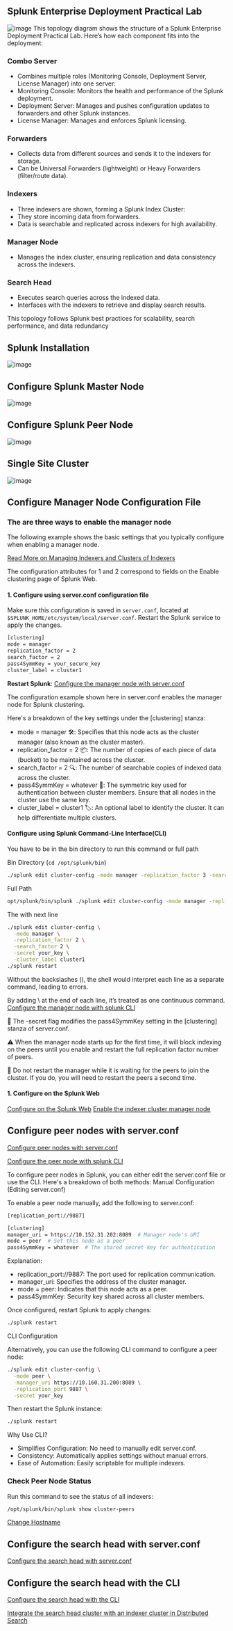 
## Splunk Enterprise Deployment Practical Lab
![image](./images/splunk_architect_typology.jpg)
This topology diagram shows the structure of a Splunk Enterprise Deployment Practical Lab. Here’s how each component fits into the deployment:

### Combo Server
- Combines multiple roles (Monitoring Console, Deployment Server, License Manager) into one server:
- Monitoring Console: Monitors the health and performance of the Splunk deployment.
- Deployment Server: Manages and pushes configuration updates to forwarders and other Splunk instances.
- License Manager: Manages and enforces Splunk licensing.

### Forwarders
- Collects data from different sources and sends it to the indexers for storage.
- Can be Universal Forwarders (lightweight) or Heavy Forwarders (filter/route data).

### Indexers
- Three indexers are shown, forming a Splunk Index Cluster:
- They store incoming data from forwarders.
- Data is searchable and replicated across indexers for high availability.

### Manager Node
- Manages the index cluster, ensuring replication and data consistency across the indexers.

### Search Head
- Executes search queries across the indexed data.
- Interfaces with the indexers to retrieve and display search results.

This topology follows Splunk best practices for scalability, search performance, and data redundancy

## Splunk Installation
![image](./images/intallation.jpg)

## Configure Splunk Master Node
![image](./images/manager_node.jpg)

## Configure Splunk Peer Node
![image](./images/peer_node.jpg)

## Single Site Cluster
![image](./images/single_site.jpg)

## Configure Manager Node Configuration File
### The are three ways to enable the manager node
The following example shows the basic settings that you typically configure when enabling a manager node. 

[Read More on Managing Indexers and Clusters of Indexers](https://docs.splunk.com/Documentation/Splunk/9.4.0/Indexer/Enableclustersindetail)

The configuration attributes for 1 and 2 correspond to fields on the Enable clustering page of Splunk Web.

#### 1. Configure using server.conf configuration file
Make sure this configuration is saved in `server.conf`, located at `$SPLUNK_HOME/etc/system/local/server.conf`. Restart the Splunk service to apply the changes.
```sh
[clustering]
mode = manager
replication_factor = 2
search_factor = 2
pass4SymmKey = your_secure_key
cluster_label = cluster1
```
**Restart Splunk**:
[Configure the manager node with server.conf](https://docs.splunk.com/Documentation/Splunk/9.4.0/Indexer/Configuremanagerwithserverconf)

The configuration example shown here in server.conf enables the manager node for Splunk clustering. 

Here's a breakdown of the key settings under the [clustering] stanza:
- mode = manager 🛠️: Specifies that this node acts as the cluster manager (also known as the cluster master).
- replication_factor = 2 📦: The number of copies of each piece of data (bucket) to be maintained across the cluster.
- search_factor = 2 🔍: The number of searchable copies of indexed data across the cluster.
- pass4SymmKey = whatever 🔑: The symmetric key used for authentication between cluster members. Ensure that all nodes in the cluster use the same key.
- cluster_label = cluster1 🏷️: An optional label to identify the cluster. It can help differentiate multiple clusters.

#### Configure using Splunk Command-Line Interface(CLI)
You have to be in the bin directory to run this command or full path

Bin Directory (`cd /opt/splunk/bin`)
```sh
./splunk edit cluster-config -mode manager -replication_factor 3 -search_factor 2 -secret your_key -cluster_label cluster1 splunk restart 
```
Full Path
```sh
opt/splunk/bin/splunk ./splunk edit cluster-config -mode manager -replication_factor 3 -search_factor 2 -secret your_key -cluster_label cluster1 splunk restart 
```

The with next line 
```sh
./splunk edit cluster-config \
  -mode manager \
  -replication_factor 2 \
  -search_factor 2 \
  -secret your_key \
  -cluster_label cluster1
./splunk restart
```
Without the backslashes (\), the shell would interpret each line as a separate command, leading to errors.

By adding \ at the end of each line, it’s treated as one continuous command.
[Configure the manager node with splunk CLI](https://docs.splunk.com/Documentation/Splunk/9.4.0/Indexer/ConfiguremanagerwithCLI)

🔑 The -secret flag modifies the pass4SymmKey setting in the [clustering] stanza of server.conf.

⚠️ When the manager node starts up for the first time, it will block indexing on the peers until you enable and restart the full replication factor number of peers.

🛑 Do not restart the manager while it is waiting for the peers to join the cluster. If you do, you will need to restart the peers a second time.

#### 1. Configure on the Splunk Web
[Configure on the Splunk Web](https://www.linkedin.com/pulse/how-create-indexer-cluster-splunk-under-10-mins-splunk-mania/)
[Enable the indexer cluster manager node](https://docs.splunk.com/Documentation/Splunk/9.4.0/Indexer/Enablethemanagernode)


## Configure peer nodes with server.conf
[Configure peer nodes with server.conf](https://docs.splunk.com/Documentation/Splunk/9.4.0/Indexer/Configurepeerswithserverconf)

[Configure the peer node with splunk CLI](https://docs.splunk.com/Documentation/Splunk/9.4.0/Indexer/ConfigurepeerswithCLI)

To configure peer nodes in Splunk, you can either edit the server.conf file or use the CLI. Here's a breakdown of both methods:
Manual Configuration (Editing server.conf)

To enable a peer node manually, add the following to server.conf:
```sh
[replication_port://9887]

[clustering]
manager_uri = https://10.152.31.202:8089  # Manager node's URI
mode = peer  # Set this node as a peer
pass4SymmKey = whatever  # The shared secret key for authentication
```
Explanation:
- replication_port://9887: The port used for replication communication.
- manager_uri: Specifies the address of the cluster manager.
- mode = peer: Indicates that this node acts as a peer.
- pass4SymmKey: Security key shared across all cluster members.

Once configured, restart Splunk to apply changes:
```sh
./splunk restart
```

CLI Configuration

Alternatively, you can use the following CLI command to configure a peer node:
```sh
./splunk edit cluster-config \
  -mode peer \
  -manager_uri https://10.160.31.200:8089 \
  -replication_port 9887 \
  -secret your_key
```
Then restart the Splunk instance:
```sh
./splunk restart
```
Why Use CLI?
- Simplifies Configuration: No need to manually edit server.conf.
- Consistency: Automatically applies settings without manual errors.
- Ease of Automation: Easily scriptable for multiple indexers.


### Check Peer Node Status
Run this command to see the status of all indexers:
```sh
/opt/splunk/bin/splunk show cluster-peers
```
[Change Hostname](./hostname.md)



## Configure the search head with server.conf
[Configure the search head with server.conf](https://docs.splunk.com/Documentation/Splunk/9.4.0/Indexer/Configuresearchheadwithserverconf)

## Configure the search head with the CLI
[Configure the search head with the CLI](https://docs.splunk.com/Documentation/Splunk/9.4.0/Indexer/ConfiguresearchheadwithCLI)

[Integrate the search head cluster with an indexer cluster in Distributed Search](https://docs.splunk.com/Documentation/Splunk/9.4.0/DistSearch/SHCandindexercluster)